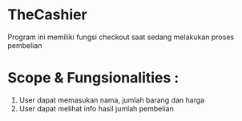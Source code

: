 # TheCashier
Program ini memiliki fungsi checkout saat sedang melakukan proses pembelian

# Scope & Fungsionalities : 
1. User dapat memasukan nama, jumlah barang dan harga
2. User dapat melihat info hasil jumlah pembelian 
